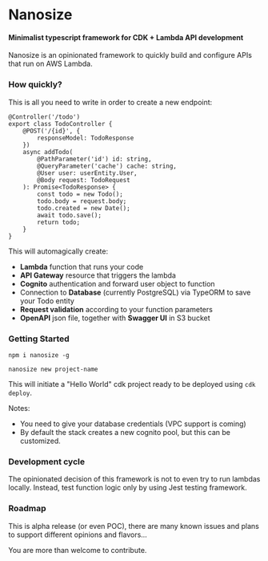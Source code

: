 # Nanosize

#### Minimalist typescript framework for CDK + Lambda API development


Nanosize is an opinionated framework to quickly build and configure APIs that run on AWS Lambda.

### How quickly?

This is all you need to write in order to create a new endpoint:

```
@Controller('/todo')
export class TodoController {
    @POST('/{id}', {
        responseModel: TodoResponse
    })
    async addTodo(
        @PathParameter('id') id: string,
        @QueryParameter('cache') cache: string,
        @User user: userEntity.User,
        @Body request: TodoRequest
    ): Promise<TodoResponse> {
        const todo = new Todo();
        todo.body = request.body;
        todo.created = new Date();
        await todo.save();
        return todo;
    }
}
```

This will automagically create:

- **Lambda** function that runs your code
- **API Gateway** resource that triggers the lambda
- **Cognito** authentication and forward user object to function
- Connection to **Database** (currently PostgreSQL) via TypeORM to save your Todo entity
- **Request validation** according to your function parameters
- **OpenAPI** json file, together with **Swagger UI** in S3 bucket

### Getting Started

```
npm i nanosize -g

nanosize new project-name
```

This will initiate a "Hello World" cdk project ready to be deployed using `cdk deploy`.

Notes:

- You need to give your database credentials (VPC support is coming)
- By default the stack creates a new cognito pool, but this can be customized.


### Development cycle

The opinionated decision of this framework is not to even try to run lambdas locally. Instead, test function logic only by using Jest testing framework.


### Roadmap

This is alpha release (or even POC), there are many known issues and plans to support different opinions and flavors...

You are more than welcome to contribute.